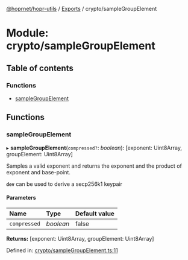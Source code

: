 [@hoprnet/hopr-utils](../README.md) / [Exports](../modules.md) / crypto/sampleGroupElement

# Module: crypto/sampleGroupElement

## Table of contents

### Functions

- [sampleGroupElement](crypto_samplegroupelement.md#samplegroupelement)

## Functions

### sampleGroupElement

▸ **sampleGroupElement**(`compressed?`: *boolean*): [exponent: Uint8Array, groupElement: Uint8Array]

Samples a valid exponent and returns the exponent
and the product of exponent and base-point.

**`dev`** can be used to derive a secp256k1 keypair

#### Parameters

| Name | Type | Default value |
| :------ | :------ | :------ |
| `compressed` | *boolean* | false |

**Returns:** [exponent: Uint8Array, groupElement: Uint8Array]

Defined in: [crypto/sampleGroupElement.ts:11](https://github.com/hoprnet/hoprnet/blob/448a47a/packages/utils/src/crypto/sampleGroupElement.ts#L11)
